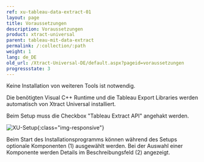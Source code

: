 ```yaml
---
ref: xu-tableau-data-extract-01
layout: page
title: Voraussetzungen
description: Voraussetzungen
product: xtract-universal
parent: tableau-mit-data-extract
permalink: /:collection/:path
weight: 1
lang: de_DE
old_url: /Xtract-Universal-DE/default.aspx?pageid=voraussetzungen
progressstate: 3
---
```


Keine Installation von weiteren Tools ist notwendig. 

Die benötigten Visual C++ Runtime und die Tableau Export Libraries werden automatisch von Xtract Universal installiert. 

Beim Setup muss die Checkbox "Tableau Extract API" angehakt werden.

![XU-Setup](/img/content/xu/XU-Setup_2.png){:class="img-responsive"}

Beim Start des Installationsprogramms können während des Setups optionale Komponenten (1) ausgewählt werden. Bei der Auswahl einer Komponente werden Details im Beschreibungsfeld (2) angezeigt.